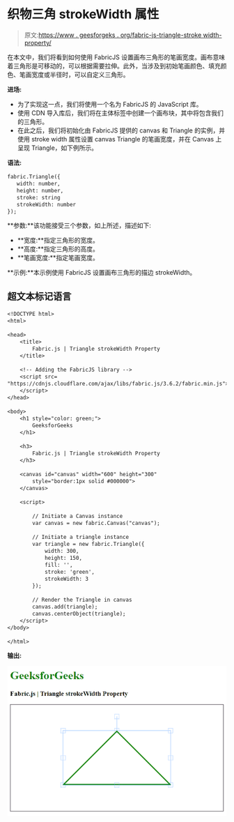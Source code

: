 # 织物三角 strokeWidth 属性

> 原文:[https://www . geesforgeks . org/fabric-js-triangle-stroke width-property/](https://www.geeksforgeeks.org/fabric-js-triangle-strokewidth-property/)

在本文中，我们将看到如何使用 FabricJS 设置画布三角形的笔画宽度。画布意味着三角形是可移动的，可以根据需要拉伸。此外，当涉及到初始笔画颜色、填充颜色、笔画宽度或半径时，可以自定义三角形。

**进场:**

*   为了实现这一点，我们将使用一个名为 FabricJS 的 JavaScript 库。
*   使用 CDN 导入库后，我们将在主体标签中创建一个画布块，其中将包含我们的三角形。
*   在此之后，我们将初始化由 FabricJS 提供的 canvas 和 Triangle 的实例，并使用 stroke width 属性设置 canvas Triangle 的笔画宽度，并在 Canvas 上呈现 Triangle，如下例所示。

**语法:**

```
fabric.Triangle({
   width: number,
   height: number,
   stroke: string
   strokeWidth: number
});
```

**参数:**该功能接受三个参数，如上所述，描述如下:

*   **宽度:**指定三角形的宽度。
*   **高度:**指定三角形的高度。
*   **笔画宽度:**指定笔画宽度。

**示例:**本示例使用 FabricJS 设置画布三角形的描边 strokeWidth。

## 超文本标记语言

```
<!DOCTYPE html>
<html>

<head>
    <title>
        Fabric.js | Triangle strokeWidth Property
    </title>

    <!-- Adding the FabricJS library -->
    <script src=
"https://cdnjs.cloudflare.com/ajax/libs/fabric.js/3.6.2/fabric.min.js">
    </script>
</head>

<body>
    <h1 style="color: green;">
        GeeksforGeeks
    </h1>

    <h3>
        Fabric.js | Triangle strokeWidth Property
    </h3>

    <canvas id="canvas" width="600" height="300" 
        style="border:1px solid #000000">
    </canvas>

    <script>

        // Initiate a Canvas instance 
        var canvas = new fabric.Canvas("canvas");

        // Initiate a triangle instance 
        var triangle = new fabric.Triangle({
            width: 300,
            height: 150,
            fill: '',
            stroke: 'green',
            strokeWidth: 3
        });

        // Render the Triangle in canvas 
        canvas.add(triangle);
        canvas.centerObject(triangle);
    </script>
</body>

</html>
```

**输出:**

![](img/8915064b356f1f33a2887973a403cd16.png)
